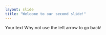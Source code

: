 ```yaml
---
layout: slide
title: "Welcome to our second slide!"
---
```

Your text
Why not use the left arrow to go back! 
